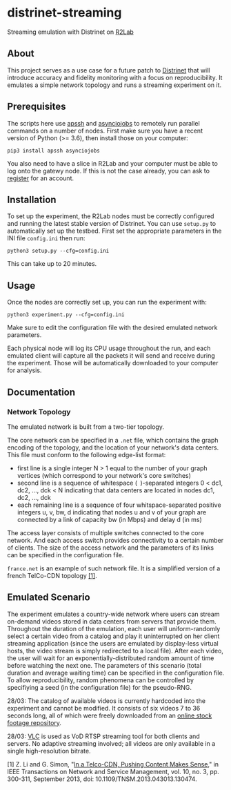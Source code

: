 # distrinet-streaming
Streaming emulation with Distrinet on [R2Lab](https://r2lab.inria.fr)

## About
This project serves as a use case for a future patch to [Distrinet](https://distrinet-emu.github.io) that will introduce accuracy and fidelity monitoring with a focus on reproducibility. It emulates a simple network topology and runs a streaming experiment on it.

## Prerequisites
The scripts here use [apssh](https://github.com/parmentelat/apssh) and [asynciojobs](https://github.com/parmentelat/asynciojobs) to remotely run parallel commands on a number of nodes. First make sure you have a recent version of Python (>= 3.6), then install those on your computer:
```
pip3 install apssh asynciojobs
```
You also need to have a slice in R2Lab and your computer must be able to log onto the gatewy node. If this is not the case already, you can ask to [register](https://r2lab.inria.fr/tuto-010-registration.md) for an account.

## Installation
To set up the experiment, the R2Lab nodes must be correctly configured and running the latest stable version of Distrinet. You can use `setup.py` to automatically set up the testbed. First set the appropriate parameters in the INI file `config.ini` then run:
```
python3 setup.py --cfg=config.ini
```
This can take up to 20 minutes.

## Usage
Once the nodes are correctly set up, you can run the experiment with:
```
python3 experiment.py --cfg=config.ini
```
Make sure to edit the configuration file with the desired emulated network parameters.

Each physical node will log its CPU usage throughout the run, and each emulated client will capture all the packets it will send and receive during the experiment. Those will be automatically downloaded to your computer for analysis. 

## Documentation
### Network Topology
The emulated network is built from a two-tier topology.

The core network can be specified in a `.net` file, which contains the graph encoding of the topology, and the location of your network's data centers. This file must conform to the following edge-list format:
- first line is a single integer N > 1 equal to the number of your graph vertices (which correspond to your network's core switches)
- second line is a sequence of whitespace (` `)-separated integers 0 < dc1, dc2, ..., dck < N indicating that data centers are located in nodes dc1, dc2, ..., dck
- each remaining line is a sequence of four whitspace-separated positive integers u, v, bw, d indicating that nodes u and v of your graph are connected by a link of capacity bw (in Mbps) and delay d (in ms)

The access layer consists of multiple switches connected to the core network. And each access switch provides connectivity to a certain number of clients. The size of the access network and the parameters of its links can be specified in the configuration file.

`france.net` is an example of such network file. It is a simplified version of a french TelCo-CDN topology [[1]](#1). 

## Emulated Scenario
The experiment emulates a country-wide network where users can stream on-demand videos stored in data centers from servers that provide them. Throughout the duration of the emulation, each user will uniform-randomly select a certain video from a catalog and play it uninterrupted on her client streaming application (since the users are emulated by display-less virtual hosts, the video stream is simply redirected to a local file). After each video, the user will wait for an exponentially-distributed random amount of time before watching the next one.
The parameters of this scenario (total duration and average waiting time) can be specified in the configuration file.
To allow reproducibility, random phenomena can be controlled by specifiying a seed (in the configuration file) for the pseudo-RNG.

28/03: The catalog of available videos is currently hardcoded into the experiment and cannot be modified. It consists of six videos 7 to 36 seconds long, all of which were freely downloaded from an [online stock footage repository](https://mixkit.co/free-stock-video/).

28/03: [VLC](https://www.videolan.org) is used as VoD RTSP streaming tool for both clients and servers. No adaptive streaming involved; all videos are only available in a single high-resolution bitrate.

<a id="1">[1]</a> Z. Li and G. Simon, "[In a Telco-CDN, Pushing Content Makes Sense](https://hal.archives-ouvertes.fr/hal-00908767)," in IEEE Transactions on Network and Service Management, vol. 10, no. 3, pp. 300-311, September 2013, doi: 10.1109/TNSM.2013.043013.130474.
